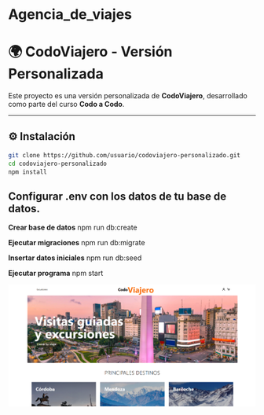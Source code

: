 # Agencia_de_viajes
# 🌍 CodoViajero - Versión Personalizada

Este proyecto es una versión personalizada de **CodoViajero**, desarrollado como parte del curso **Codo a Codo**.

---

## ⚙️ Instalación
```bash
git clone https://github.com/usuario/codoviajero-personalizado.git
cd codoviajero-personalizado
npm install
```

## Configurar .env con los datos de tu base de datos.
**Crear base de datos**
npm run db:create 

**Ejecutar migraciones**
npm run db:migrate 

**Insertar datos iniciales**
npm run db:seed

**Ejecutar programa**
npm start


![captura-codo-a-codo.png](captura-codo-a-codo.png "captura-codo-a-codo.png")